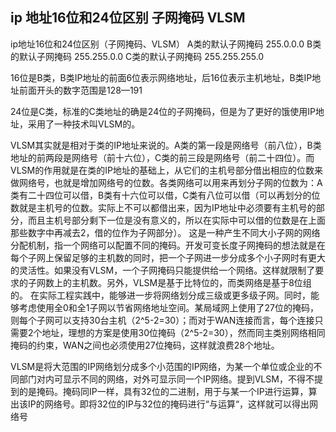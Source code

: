 ## ip 地址16位和24位区别 子网掩码 VLSM

ip地址16位和24位区别（子网掩码、VLSM）
A类的默认子网掩码 255.0.0.0 B类的默认子网掩码 255.255.0.0 C类的默认子网掩码 255.255.255.0

16位是B类，B类IP地址的前面6位表示网络地址，后16位表示主机地址，B类IP地址前面开头的数字范围是128—191

24位是C类，标准的C类地址的确是24位的子网掩码，但是为了更好的饿使用IP地址，采用了一种技术叫VLSM的。



VLSM其实就是相对于类的IP地址来说的。A类的第一段是网络号（前八位），B类地址的前两段是网络号（前十六位），C类的前三段是网络号（前二十四位）。而VLSM的作用就是在类的IP地址的基础上，从它们的主机号部分借出相应的位数来做网络号，也就是增加网络号的位数。各类网络可以用来再划分子网的位数为：A类有二十四位可以借，B类有十六位可以借，C类有八位可以借（可以再划分的位数就是主机号的位数。实际上不可以都借出来，因为IP地址中必须要有主机号的部分，而且主机号部分剩下一位是没有意义的，所以在实际中可以借的位数是在上面那些数字中再减去2，借的位作为子网部分）。
这是一种产生不同大小子网的网络分配机制，指一个网络可以配置不同的掩码。开发可变长度子网掩码的想法就是在每个子网上保留足够的主机数的同时，把一个子网进一步分成多个小子网时有更大的灵活性。如果没有VLSM，一个子网掩码只能提供给一个网络。这样就限制了要求的子网数上的主机数。另外，VLSM是基于比特位的，而类网络是基于8位组的。
在实际工程实践中，能够进一步将网络划分成三级或更多级子网。同时，能够考虑使用全0和全1子网以节省网络地址空间。某局域网上使用了27位的掩码，则每个子网可以支持30台主机（2^5-2=30）；而对于WAN连接而言，每个连接只需要2个地址，理想的方案是使用30位掩码（2^5-2=30），然而同主类别网络相同掩码的约束，WAN之间也必须使用27位掩码，这样就浪费28个地址。


VLSM是将大范围的IP网络划分成多个小范围的IP网络，为某一个单位或企业的不同部门对内可显示不同的网络，对外可显示同一个IP网络。提到VLSM，不得不提到的是掩码。掩码同IP一样，具有32位的二进制，用于与某一个IP进行运算，算出该IP的网络号。即将32位的IP与32位的掩码进行“与运算“，这样就可以得出网络号

